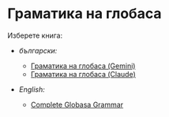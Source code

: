 # Граматика на глобаса

Изберете книга:

- *български:*
  - [Граматика на глобаса (Gemini)](./bg-gemini/)
  - [Граматика на глобаса (Claude)](./bg-claude/)

- *English:*
  - [Complete Globasa Grammar](./eng/)

<!--
- *español:*
  - [Gramática completa de Globasa](./spa/)
-->
